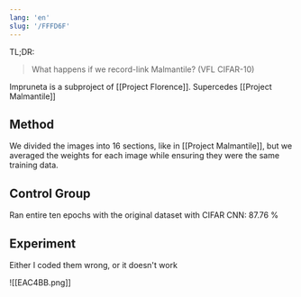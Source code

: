 ```yaml
---
lang: 'en'
slug: '/FFFD6F'
---
```


TL;DR:

> What happens if we record-link Malmantile? (VFL CIFAR-10)

Impruneta is a subproject of [[Project Florence]]. Supercedes [[Project Malmantile]]

## Method

We divided the images into 16 sections, like in [[Project Malmantile]], but we averaged the weights for each image while ensuring they were the same training data.

## Control Group

Ran entire ten epochs with the original dataset with CIFAR CNN: 87.76 %

## Experiment

Either I coded them wrong, or it doesn't work

![[EAC4BB.png]]

